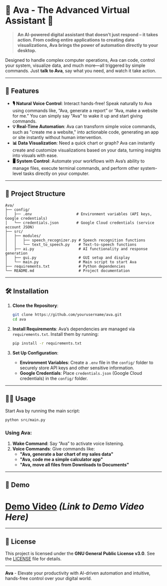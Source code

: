 # 🌌 Ava - The Advanced Virtual Assistant 🌌

> **An AI-powered digital assistant that doesn’t just respond – it takes action. From coding entire applications to creating data visualizations, Ava brings the power of automation directly to your desktop.**

Designed to handle complex computer operations, Ava can code, control your system, visualize data, and much more—all triggered by simple commands. Just **talk to Ava**, say what you need, and watch it take action.

---

## 🚀 Features

- **🎙️ Natural Voice Control**: Interact hands-free! Speak naturally to Ava using commands like, “Ava, generate a report” or “Ava, make a website for me.” You can simply say "Ava" to wake it up and start giving commands.
- **💡 Real-Time Automation**: Ava can transform simple voice commands, such as "create me a website," into actionable code, generating an app or site instantly without human intervention.
- **📊 Data Visualization**: Need a quick chart or graph? Ava can instantly create and customize visualizations based on your data, turning insights into visuals with ease.
- **🖥️ System Control**: Automate your workflows with Ava’s ability to manage files, execute terminal commands, and perform other system-level tasks directly on your computer.

---

## 📁 Project Structure

```plaintext
Ava/
├── config/
│   ├── .env                    # Environment variables (API keys, Google credentials)
│   └── credentials.json        # Google Cloud credentials (service account JSON)
├── src/
│   ├── modules/
│   │   ├── speech_recognizer.py # Speech recognition functions
│   │   └── text_to_speech.py    # Text-to-speech functions
│   ├── ai.py                    # AI functionality and response generation
│   ├── gui.py                   # GUI setup and display
│   └── main.py                  # Main script to start Ava
├── requirements.txt             # Python dependencies
└── README.md                    # Project documentation
```

---

## 🛠️ Installation

1. **Clone the Repository**:
   ```bash
   git clone https://github.com/yourusername/ava.git
   cd ava
   ```

2. **Install Requirements**:
   Ava’s dependencies are managed via `requirements.txt`. Install them by running:
   ```bash
   pip install -r requirements.txt
   ```

3. **Set Up Configuration**:
   - **Environment Variables**: Create a `.env` file in the `config/` folder to securely store API keys and other sensitive information.
   - **Google Credentials**: Place `credentials.json` (Google Cloud credentials) in the `config/` folder.

---

## 🏃‍♂️ Usage

Start Ava by running the main script:

```bash
python src/main.py
```

### Using Ava:
1. **Wake Command**: Say “Ava” to activate voice listening.
2. **Voice Commands**: Give commands like:
   - **"Ava, generate a bar chart of my sales data"**
   - **"Ava, code me a simple calculator app"**
   - **"Ava, move all files from Downloads to Documents"**

---

## 🎥 Demo

# [Demo Video](#) *(Link to Demo Video Here)*

---

## 📜 License

This project is licensed under the **GNU General Public License v3.0**. See the [LICENSE](LICENSE) file for details.

---

**Ava** - Elevate your productivity with AI-driven automation and intuitive, hands-free control over your digital world.
